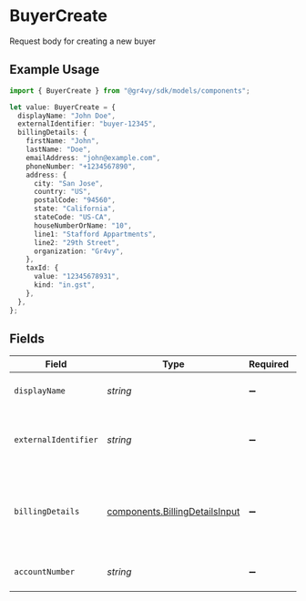 # BuyerCreate

Request body for creating a new buyer

## Example Usage

```typescript
import { BuyerCreate } from "@gr4vy/sdk/models/components";

let value: BuyerCreate = {
  displayName: "John Doe",
  externalIdentifier: "buyer-12345",
  billingDetails: {
    firstName: "John",
    lastName: "Doe",
    emailAddress: "john@example.com",
    phoneNumber: "+1234567890",
    address: {
      city: "San Jose",
      country: "US",
      postalCode: "94560",
      state: "California",
      stateCode: "US-CA",
      houseNumberOrName: "10",
      line1: "Stafford Appartments",
      line2: "29th Street",
      organization: "Gr4vy",
    },
    taxId: {
      value: "12345678931",
      kind: "in.gst",
    },
  },
};
```

## Fields

| Field                                                                            | Type                                                                             | Required                                                                         | Description                                                                      | Example                                                                          |
| -------------------------------------------------------------------------------- | -------------------------------------------------------------------------------- | -------------------------------------------------------------------------------- | -------------------------------------------------------------------------------- | -------------------------------------------------------------------------------- |
| `displayName`                                                                    | *string*                                                                         | :heavy_minus_sign:                                                               | The display name for the buyer.                                                  | John Doe                                                                         |
| `externalIdentifier`                                                             | *string*                                                                         | :heavy_minus_sign:                                                               | The merchant identifier for this buyer.                                          | buyer-12345                                                                      |
| `billingDetails`                                                                 | [components.BillingDetailsInput](../../models/components/billingdetailsinput.md) | :heavy_minus_sign:                                                               | The billing name, address, email, and other fields for this buyer.               |                                                                                  |
| `accountNumber`                                                                  | *string*                                                                         | :heavy_minus_sign:                                                               | The buyer account number                                                         |                                                                                  |